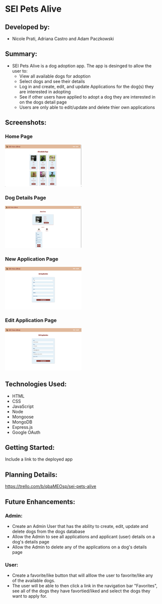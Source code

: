 # SEI Pets Alive
## Developed by: 
- Nicole Prati, Adriana Castro and Adam Paczkowski

## Summary: 
- SEI Pets Alive is a dog adoption app. The app is desinged to allow the user to:
    - View all available dogs for adoption
    - Select dogs and see their details
    - Log in and create, edit, and update Applications for the dog(s) they are interested in adopting
    - See if other users have applied to adopt a dog they are interested in on the dogs detail page
    - Users are only able to edit/update and delete thier own applications


## Screenshots:

### Home Page

<img src="./public/images/sei_pets_alive_home_page.png" alt="Home Page" width="50%" height="50%">

### Dog Details Page

<img src="./public/images/sei_pets_alive_dogs_details.png" alt="Dogs Details Page" width="50%" height="50%">

### New Application Page

<img src="./public/images/sei_pets_alive_new_application.png" alt="New Application Page" width="50%" height="50%">

### Edit Application Page

<img src="./public/images/sei_pets_alive_edit_application.png" alt="Edit Application Page" width="50%" height="50%">

## Technologies Used: 
- HTML
- CSS
- JavaScript
- Node
- Mongoose
- MongoDB
- Express.js
- Google OAuth

## Getting Started:
Include a link to the deployed app

## Planning Details:
https://trello.com/b/qbaMEOsp/sei-pets-alive


## Future Enhancements:
### Admin:
- Create an Admin User that has the ability to create, edit, update and delete dogs from the dogs database
- Allow the Admin to see all applications and applicant (user) details on a dog's details page
- Allow the Admin to delete any of the applications on a dog's details page

### User:
- Create a favorite/like button that will alllow the user to favorite/like any of the available dogs.
- The user will be able to then click a link in the navigation bar "Favorites", see all of the dogs they have favortied/liked and select the dogs they want to apply for.